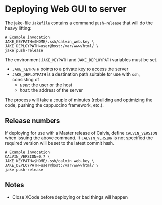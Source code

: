 # Deploying Web GUI to server

The jake-file `Jakefile` contains a command `push-release` that will do the heavy lifting:

    # Example invocation
    JAKE_KEYPATH=$HOME/.ssh/calvin_web.key \
    JAKE_DEPLOYPATH=user@host:/var/www/html/ \
    jake push-release

The environment `JAKE_KEYPATH` and `JAKE_DEPLOYPATH` variables must be set.

- `JAKE_KEYPATH` points to a private key to access the server
- `JAKE_DEPLOYPATH` is a destination path suitable for use with `ssh`, consisting of 
  - _user_: the user on the host
  - _host_: the address of the server

The process will take a couple of minutes (rebuilding and optimizing the code, pushing the cappuccino framework, etc.).

## Release numbers

If deploying for use with a Master release of Calvin, define `CALVIN_VERSION` when issuing the above command. If `CALVIN_VERSION` is not specified the required version will be set to the latest commit hash.

    # Example invocation
    CALVIN_VERSION=0.7 \
    JAKE_KEYPATH=$HOME/.ssh/calvin_web.key \
    JAKE_DEPLOYPATH=user@host:/var/www/html/ \
    jake push-release


## Notes

- Close XCode before deploying or bad things will happen  



  